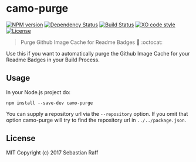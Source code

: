 # camo-purge

[![NPM version](https://badge.fury.io/js/camo-purge.svg)](http://badge.fury.io/js/camo-purge)
[![Dependency Status](https://img.shields.io/gemnasium/hobbyquaker/camo-purge.svg?maxAge=2592000)](https://gemnasium.com/github.com/hobbyquaker/camo-purge)
[![Build Status](https://travis-ci.org/hobbyquaker/camo-purge.svg?branch=master)](https://travis-ci.org/hobbyquaker/camo-purge)
[![XO code style](https://img.shields.io/badge/code_style-XO-5ed9c7.svg)](https://github.com/sindresorhus/xo)
[![License][mit-badge]][mit-url]

> Purge Github Image Cache for Readme Badges :shower: :octocat:

Use this if you want to automatically purge the Github Image Cache for your Readme Badges in your Build Process.


## Usage

In your Node.js project do:

`npm install --save-dev camo-purge`

You can supply a repository url via the `--repository` option. If you omit that option camo-purge will try to find the 
repository url in `../../package.json`.


## License

MIT Copyright (c) 2017 Sebastian Raff

[mit-badge]: https://img.shields.io/badge/License-MIT-blue.svg?style=flat
[mit-url]: LICENSE
